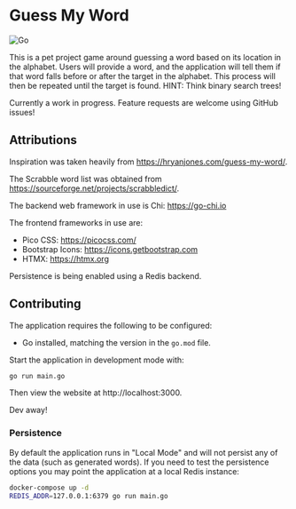 # Guess My Word

![Go](https://github.com/taiidani/guess-my-word/workflows/Go/badge.svg)

This is a pet project game around guessing a word based on its location in the alphabet. Users will provide a word, and the application will tell them if that word falls before or after the target in the alphabet. This process will then be repeated until the target is found. HINT: Think binary search trees!

Currently a work in progress. Feature requests are welcome using GitHub issues!

## Attributions

Inspiration was taken heavily from https://hryanjones.com/guess-my-word/.

The Scrabble word list was obtained from https://sourceforge.net/projects/scrabbledict/.

The backend web framework in use is Chi: https://go-chi.io

The frontend frameworks in use are:

- Pico CSS: https://picocss.com/
- Bootstrap Icons: https://icons.getbootstrap.com
- HTMX: https://htmx.org

Persistence is being enabled using a Redis backend.

## Contributing

The application requires the following to be configured:

- Go installed, matching the version in the `go.mod` file.

Start the application in development mode with:

```sh
go run main.go
```

Then view the website at http://localhost:3000.

Dev away!

### Persistence

By default the application runs in "Local Mode" and will not persist any of the data (such as generated words). If you need to test the persistence options you may point the application at a local Redis instance:

```sh
docker-compose up -d
REDIS_ADDR=127.0.0.1:6379 go run main.go
```
